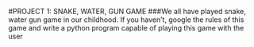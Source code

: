 #PROJECT  1: SNAKE, WATER, GUN GAME
###We all have played snake, water gun game in our childhood. If you haven’t, google the 
rules of this game and write a python program capable of playing this game with the 
user